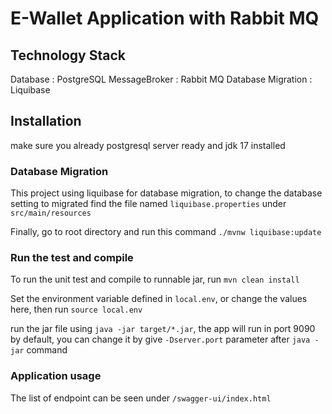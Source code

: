 # E-Wallet Application with Rabbit MQ

## Technology Stack
Database : PostgreSQL
MessageBroker : Rabbit MQ
Database Migration : Liquibase

## Installation

make sure you already postgresql server ready and jdk 17 installed

### Database Migration

This project using liquibase for database migration, to change the database setting to migrated find the file named `liquibase.properties` under `src/main/resources`

Finally, go to root directory and run this command `./mvnw liquibase:update`

### Run the test and compile

To run the unit test and compile to runnable jar, run `mvn clean install`

Set the environment variable defined in `local.env`, or change the values here, then run `source local.env`

run the jar file using `java -jar target/*.jar`, the app will run in port 9090 by default, you can change it by give `-Dserver.port` parameter after `java -jar` command


### Application usage

The list of endpoint can be seen under `/swagger-ui/index.html`
